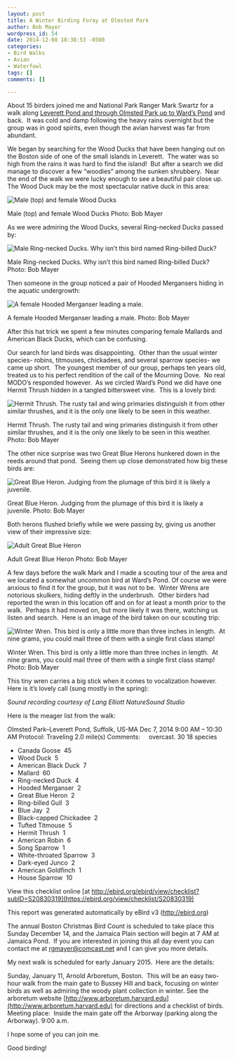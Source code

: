 ```yaml
---
layout: post
title: A Winter Birding Foray at Olmsted Park
author: Bob Mayer
wordpress_id: 54
date: 2014-12-08 18:38:53 -0500
categories:
- Bird Walks
- Avian
- Waterfowl
tags: []
comments: []

---
```

About 15 birders joined me and National Park Ranger Mark Swartz for a walk along [Leverett Pond and through Olmsted Park up to Ward’s Pond](https://www.google.com/maps/place/Olmsted+Park/@42.3251659,-71.1152747,16z/data=!4m2!3m1!1s0x89e3799e7cec8f07:0x23a597f711bb181f) and back.  It was cold and damp following the heavy rains overnight but the group was in good spirits, even though the avian harvest was far from abundant.

We began by searching for the Wood Ducks that have been hanging out on the Boston side of one of the small islands in Leverett.  The water was so high from the rains it was hard to find the island!  But after a search we did manage to discover a few “woodies” among the sunken shrubbery.  Near the end of the walk we were lucky enough to see a beautiful pair close up.  The Wood Duck may be the most spectacular native duck in this area:

![Male (top) and female Wood Ducks](/images/2018/11/P1110518.jpg)

Male (top) and female Wood Ducks
Photo: Bob Mayer

As we were admiring the Wood Ducks, several Ring-necked Ducks passed by:

![Male Ring-necked Ducks. Why isn’t this bird named Ring-billed Duck?](/images/2018/11/P1070671.jpg)

Male Ring-necked Ducks. Why isn’t this bird named Ring-billed Duck?
Photo: Bob Mayer

Then someone in the group noticed a pair of Hooded Mergansers hiding in the aquatic undergrowth:

![A female Hooded Merganser leading a male.](/images/2014/12/P1220330.jpg)

A female Hooded Merganser leading a male.
Photo: Bob Mayer

After this hat trick we spent a few minutes comparing female Mallards and American Black Ducks, which can be confusing.

Our search for land birds was disappointing.  Other than the usual winter species- robins, titmouses, chickadees, and several sparrow species- we came up short.  The youngest member of our group, perhaps ten years old,  treated us to his perfect rendition of the call of the Mourning Dove.  No real MODO’s responded however.  As we circled Ward’s Pond we did have one Hermit Thrush hidden in a tangled bittersweet vine.  This is a lovely bird:

![Hermit Thrush. The rusty tail and wing primaries distinguish it from other similar thrushes, and it is the only one likely to be seen in this weather.](/images/2014/12/P1040765.jpg)

Hermit Thrush. The rusty tail and wing primaries distinguish it from other similar thrushes, and it is the only one likely to be seen in this weather.
Photo: Bob Mayer

The other nice surprise was two Great Blue Herons hunkered down in the reeds around that pond.  Seeing them up close demonstrated how big these birds are:

![Great Blue Heron. Judging from the plumage of this bird it is likely a juvenile.](/images/2014/12/P1090225.jpg)

Great Blue Heron. Judging from the plumage of this bird it is likely a juvenile.
Photo: Bob Mayer

Both herons flushed briefly while we were passing by, giving us another view of their impressive size:

![Adult Great Blue Heron](/images/2018/11/P1080665_1.jpg)

Adult Great Blue Heron
Photo: Bob Mayer

A few days before the walk Mark and I made a scouting tour of the area and we located a somewhat uncommon bird at Ward’s Pond. Of course we were anxious to find it for the group, but it was not to be.  Winter Wrens are notorious skulkers, hiding deftly in the underbrush.  Other birders had reported the wren in this location off and on for at least a month prior to the walk.  Perhaps it had moved on, but more likely it was there, watching us listen and search.  Here is an image of the bird taken on our scouting trip:

![Winter Wren. This bird is only a little more than three inches in length.  At nine grams, you could mail three of them with a single first class stamp!](/images/2018/11/P1090246-1.jpg)

Winter Wren. This bird is only a little more than three inches in length.  At nine grams, you could mail three of them with a single first class stamp!
Photo: Bob Mayer

This tiny wren carries a big stick when it comes to vocalization however. Here is it’s lovely call (sung mostly in the spring):

_Sound recording courtesy of Lang Elliott NatureSound Studio_

Here is the meager list from the walk:

Olmsted Park–Leverett Pond, Suffolk, US-MA
Dec 7, 2014
9:00 AM – 10:30 AM
Protocol: Traveling 2.0 mile(s)
Comments:     overcast. 30
18 species

* Canada Goose  45
* Wood Duck  5
* American Black Duck  7
* Mallard  60
* Ring-necked Duck  4
* Hooded Merganser  2
* Great Blue Heron  2
* Ring-billed Gull  3
* Blue Jay  2
* Black-capped Chickadee  2
* Tufted Titmouse  5
* Hermit Thrush  1
* American Robin  6
* Song Sparrow  1
* White-throated Sparrow  3
* Dark-eyed Junco  2
* American Goldfinch  1
* House Sparrow  10

View this checklist online [at http://ebird.org/ebird/view/checklist?subID=S20830319](https://ebird.org/view/checklist/S20830319)

This report was generated automatically by eBird v3 (http://ebird.org)

The annual Boston Christmas Bird Count is scheduled to take place this Sunday December 14, and the Jamaica Plain section will begin at 7 AM at Jamaica Pond.  If you are interested in joining this all day event you can contact me at rgmayer@comcast.net and I can give you more details.

My next walk is scheduled for early January 2015.  Here are the details:

Sunday, January 11, Arnold Arboretum, Boston.  This will be an easy two-hour walk from the main gate to Bussey Hill and back, focusing on winter birds as well as admiring the woody plant collection in winter. See the arboretum website [http://www.arboretum.harvard.edu](http://www.arboretum.harvard.edu) for directions and a checklist of birds. Meeting place:  Inside the main gate off the Arborway (parking along the Arborway). 9:00 a.m.

I hope some of you can join me.

Good birding!